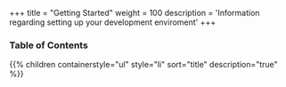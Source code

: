 +++
title = "Getting Started"
weight = 100
description = 'Information regarding setting up your development enviroment'
+++

### Table of Contents
{{% children containerstyle="ul" style="li" sort="title" description="true" %}}